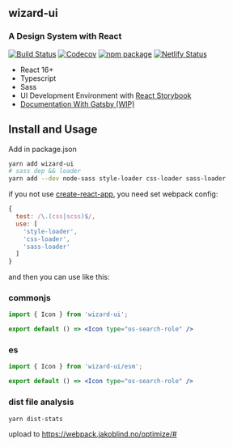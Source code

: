 ## wizard-ui
### A Design System with React

[![Build Status](https://travis-ci.org/xsky-fe/wizard-ui.svg?branch=master)](https://travis-ci.org/xsky-fe/wizard-ui)
[![Codecov](https://img.shields.io/codecov/c/github/xsky-fe/wizard-ui/master.svg?style=flat-square)](https://codecov.io/gh/xsky-fe/wizard-ui/branch/master) 
[![npm package](https://img.shields.io/npm/v/wizard-ui.svg?style=flat-square)](https://www.npmjs.org/package/wizard-ui)
[![Netlify Status](https://api.netlify.com/api/v1/badges/4ebb8f03-b43f-46d3-b43e-8a0c98605fcd/deploy-status)](https://app.netlify.com/sites/wizard-ui/deploys)

- React 16+
- Typescript
- Sass
- UI Development Environment with [React Storybook](https://storybook.js.org/)
- [Documentation With  Gatsby (WIP)](https://xsky-fe.github.io/wizard-ui/)

## Install and Usage
Add in package.json
```bash
yarn add wizard-ui
# sass dep && loader
yarn add --dev node-sass style-loader css-loader sass-loader
```
if you not use [create-react-app](https://github.com/facebook/create-react-app), you need set webpack config:
```js
{
  test: /\.(css|scss)$/,
  use: [
    'style-loader',
    'css-loader',
    'sass-loader'
  ]
}
```

and then you can use like this:
### commonjs
```jsx
import { Icon } from 'wizard-ui';

export default () => <Icon type="os-search-role" />
```
### es
```jsx
import { Icon } from 'wizard-ui/esm';

export default () => <Icon type="os-search-role" />
```

### dist file analysis
```bash
yarn dist-stats
```
upload to https://webpack.jakoblind.no/optimize/#